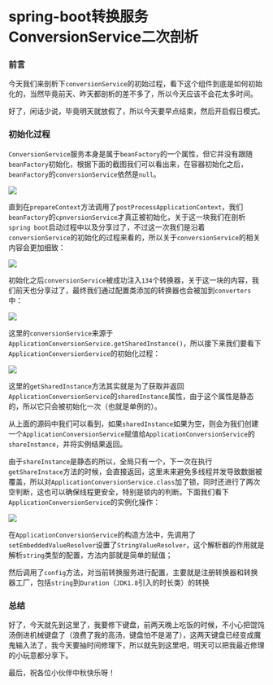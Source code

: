 # spring-boot转换服务ConversionService二次剖析

### 前言

今天我们来剖析下`conversionService`的初始过程，看下这个组件到底是如何初始化的，当然毕竟前天、昨天都剖析的差不多了，所以今天应该不会花太多时间。

好了，闲话少说，毕竟明天就放假了，所以今天要早点结束，然后开启假日模式。

### 初始化过程

`ConversionService`服务本身是属于`beanFactory`的一个属性，但它并没有跟随`beanFactory`初始化，根据下面的截图我们可以看出来，在容器初始化之后，`beanFactory`的`conversionService`依然是`null`。

![](
https://syske-pic-bed.oss-cn-hangzhou.aliyuncs.com/imgs/blog/20210918083644.png)

直到在`prepareContext`方法调用了`postProcessApplicationContext`，我们`beanFactory`的`cpnversionService`才真正被初始化，关于这一块我们在剖析`spring boot`启动过程中以及分享过了，不过这一次我们是沿着`conversionService`的初始化的过程来看的，所以关于`conversionService`的相关内容会更加细致：

![](
https://syske-pic-bed.oss-cn-hangzhou.aliyuncs.com/imgs/blog/20210918084454.png)

初始化之后`conversionService`被成功注入`134`个转换器，关于这一块的内容，我们前天也分享过了，最终我们通过配置类添加的转换器也会被加到`converters`中：

![](
https://syske-pic-bed.oss-cn-hangzhou.aliyuncs.com/imgs/blog/20210918084756.png)

这里的`conversionService`来源于`ApplicationConversionService.getSharedInstance()`，所以接下来我们要看下`ApplicationConversionService`的初始化过程：

![](
https://syske-pic-bed.oss-cn-hangzhou.aliyuncs.com/imgs/blog/20210918085713.png)

这里的`getSharedInstance`方法其实就是为了获取并返回`ApplicationConversionService`的`sharedInstance`属性，由于这个属性是静态的，所以它只会被初始化一次（也就是单例的）。

从上面的源码中我们可以看到，如果`sharedInstance`如果为空，则会为我们创建一个`ApplicationConversionService`赋值给`ApplicationConversionService`的`shareInstance`，并将实例结果返回。

由于`shareInstance`是静态的所以，全局只有一个，下一次在执行`getShareInstace`方法的时候，会直接返回，这里未来避免多线程并发导致数据被覆盖，所以对`ApplicationConversionService.class`加了锁，同时还进行了两次空判断，这也可以确保线程更安全，特别是锁内的判断。下面我们看下`ApplicationConversionService`的实例化操作：

![](
https://syske-pic-bed.oss-cn-hangzhou.aliyuncs.com/imgs/images/Snipaste_2021-09-18_13-44-35.jpg)

在`ApplicationConversionService`的构造方法中，先调用了`setEmbeddedValueResolver`设置了`StringValueResolver`，这个解析器的作用就是解析`string`类型的配置，方法内部就是简单的赋值；

然后调用了`config`方法，对当前转换服务进行配置，主要就是注册转换器和转换器工厂，包括`string`到`Duration`（`JDK1.8`引入的时长类）的转换

### 总结

好了，今天就先到这里了，我要修下键盘，前两天晚上吃饭的时候，不小心把馄饨汤倒进机械键盘了（浪费了我的高汤，键盘怕不是渴了），这两天键盘已经变成魔鬼输入法了，我今天要抽时间修理下，所以就先到这里吧，明天可以把我最近修理的小玩意都分享下。

最后，祝各位小伙伴中秋快乐呀！
